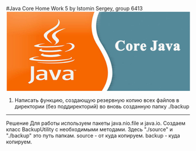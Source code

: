 #Java Core Home Work 5 by Istomin Sergey, group 6413
![HW5](https://github.com/Sistomin/JavaCoreHW5/blob/main/Img.PNG)

1. Написать функцию, создающую резервную копию всех файлов в директории (без
поддиректорий) во вновь созданную папку ./backup
____________________________
Решение
Для работы используем пакеты java.nio.file и java.io. 
Создаем класс BackupUtility с необходимыми методами. Здесь "./source" и "./backup" это путь папкам. 
source - от куда копируем. backup - куда копируем.

